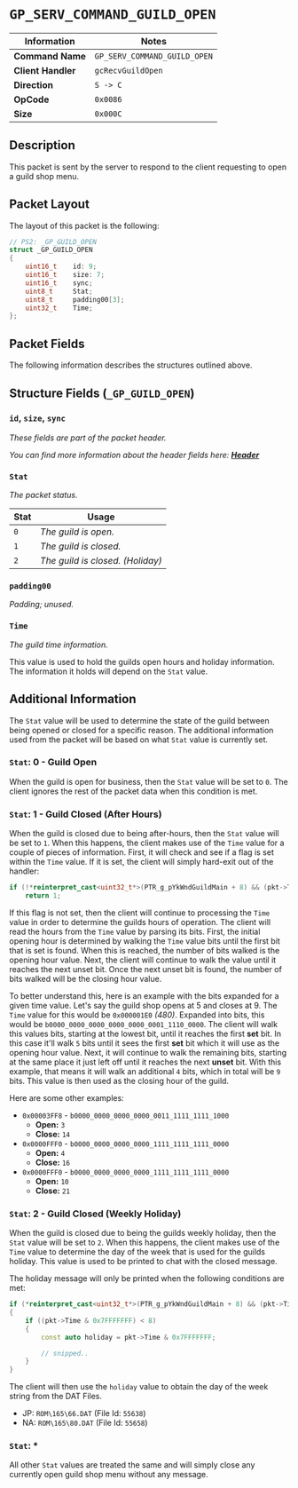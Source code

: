 # `GP_SERV_COMMAND_GUILD_OPEN`

| Information               | Notes |
|---                        |---    |
| **Command Name**          | `GP_SERV_COMMAND_GUILD_OPEN` |
| **Client Handler**        | `gcRecvGuildOpen` |
| **Direction**             | `S -> C` |
| **OpCode**                | `0x0086` |
| **Size**                  | `0x000C` |

## Description

This packet is sent by the server to respond to the client requesting to open a guild shop menu.

## Packet Layout

The layout of this packet is the following:

```cpp
// PS2: _GP_GUILD_OPEN
struct _GP_GUILD_OPEN
{
    uint16_t    id: 9;
    uint16_t    size: 7;
    uint16_t    sync;
    uint8_t     Stat;
    uint8_t     padding00[3];
    uint32_t    Time;
};
```

## Packet Fields

The following information describes the structures outlined above.

## Structure Fields (`_GP_GUILD_OPEN`)

### `id`, `size`, `sync`

_These fields are part of the packet header._

_You can find more information about the header fields here: [**Header**](/world/HEADER.md)_

### `Stat`

_The packet status._

| Stat | Usage |
| --- | --- |
| `0` | _The guild is open._ |
| `1` | _The guild is closed._ |
| `2` | _The guild is closed. (Holiday)_ |

### `padding00`

_Padding; unused._

### `Time`

_The guild time information._

This value is used to hold the guilds open hours and holiday information. The information it holds will depend on the `Stat` value.

## Additional Information

The `Stat` value will be used to determine the state of the guild between being opened or closed for a specific reason. The additional information used from the packet will be based on what `Stat` value is currently set.

### `Stat`: 0 - Guild Open

When the guild is open for business, then the `Stat` value will be set to `0`. The client ignores the rest of the packet data when this condition is met.

### `Stat`: 1 - Guild Closed (After Hours)

When the guild is closed due to being after-hours, then the `Stat` value will be set to `1`. When this happens, the client makes use of the `Time` value for a couple of pieces of information. First, it will check and see if a flag is set within the `Time` value. If it is set, the client will simply hard-exit out of the handler:

```cpp
if (!*reinterpret_cast<uint32_t*>(PTR_g_pYkWndGuildMain + 8) && (pkt->Time & 0x80000000) != 0)
    return 1;
```

If this flag is not set, then the client will continue to processing the `Time` value in order to determine the guilds hours of operation. The client will read the hours from the `Time` value by parsing its bits. First, the initial opening hour is determined by walking the `Time` value bits until the first bit that is set is found. When this is reached, the number of bits walked is the opening hour value. Next, the client will continue to walk the value until it reaches the next unset bit. Once the next unset bit is found, the number of bits walked will be the closing hour value.

To better understand this, here is an example with the bits expanded for a given time value. Let's say the guild shop opens at 5 and closes at 9. The `Time` value for this would be `0x000001E0` _(480)_. Expanded into bits, this would be `b0000_0000_0000_0000_0000_0001_1110_0000`. The client will walk this values bits, starting at the lowest bit, until it reaches the first **set** bit. In this case it'll walk `5` bits until it sees the first **set** bit which it will use as the opening hour value. Next, it will continue to walk the remaining bits, starting at the same place it just left off until it reaches the next **unset** bit. With this example, that means it will walk an additional `4` bits, which in total will be `9` bits. This value is then used as the closing hour of the guild.

Here are some other examples:

  - `0x00003FF8` - `b0000_0000_0000_0000_0011_1111_1111_1000`
    - **Open:** `3`
    - **Close:** `14`
  - `0x0000FFF0` - `b0000_0000_0000_0000_1111_1111_1111_0000`
    - **Open:** `4`
    - **Close:** `16`
  - `0x0000FFF0` - `b0000_0000_0000_0000_1111_1111_1111_0000`
    - **Open:** `10`
    - **Close:** `21`

### `Stat`: 2 - Guild Closed (Weekly Holiday)

When the guild is closed due to being the guilds weekly holiday, then the `Stat` value will be set to `2`. When this happens, the client makes use of the `Time` value to determine the day of the week that is used for the guilds holiday. This value is used to be printed to chat with the closed message.

The holiday message will only be printed when the following conditions are met:

```cpp
if (*reinterpret_cast<uint32_t*>(PTR_g_pYkWndGuildMain + 8) && (pkt->Time & 0x80000000) == 0)
{
    if ((pkt->Time & 0x7FFFFFFF) < 8)
    {
        const auto holiday = pkt->Time & 0x7FFFFFFF;

        // snipped..
    }
}
```

The client will then use the `holiday` value to obtain the day of the week string from the DAT Files.

  - JP: `ROM\165\66.DAT` (File Id: `55638`)
  - NA: `ROM\165\80.DAT` (File Id: `55658`)

### `Stat`: *

All other `Stat` values are treated the same and will simply close any currently open guild shop menu without any message.
